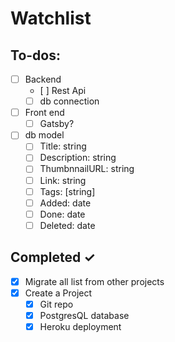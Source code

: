 # Watchlist

## To-dos:

- [ ] Backend
  - [ ] Rest Api
  - [ ] db connection
- [ ] Front end
  - [ ] Gatsby?
- [ ] db model
  - [ ] Title: string
  - [ ] Description: string
  - [ ] ThumbnnailURL: string
  - [ ] Link: string
  - [ ] Tags: [string]
  - [ ] Added: date
  - [ ] Done: date
  - [ ] Deleted: date

## Completed ✓

- [x] Migrate all list from other projects
- [x] Create a Project
  - [x] Git repo
  - [x] PostgresQL database
  - [x] Heroku deployment
